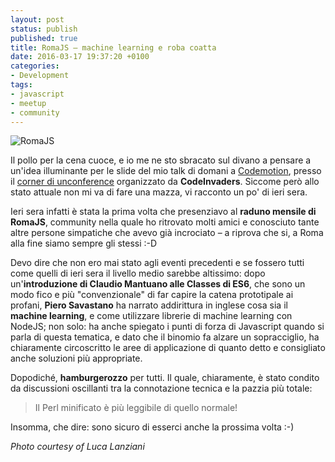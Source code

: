 ```yaml
---
layout: post
status: publish
published: true
title: RomaJS – machine learning e roba coatta
date: 2016-03-17 19:37:20 +0100
categories:
- Development
tags:
- javascript
- meetup
- community
---
```


![RomaJS](https://scontent-bru2-1.xx.fbcdn.net/hphotos-xlp1/t31.0-8/12513681_10209025130734829_9218046491682256265_o.jpg)

Il pollo per la cena cuoce, e io me ne sto sbracato sul divano a pensare a un'idea illuminante per le slide del mio talk di domani a [Codemotion](http://rome2016.codemotionworld.com/), presso il [corner di unconference](http://www.meetup.com/it-IT/codeinvaders/events/229207972/) organizzato da **CodeInvaders**. Siccome però allo stato attuale non mi va di fare una mazza, vi racconto un po' di ieri sera.

Ieri sera infatti è stata la prima volta che presenziavo al **raduno mensile di RomaJS**, community nella quale ho ritrovato molti amici e conosciuto tante altre persone simpatiche che avevo già incrociato – a riprova che si, a Roma alla fine siamo sempre gli stessi :-D

Devo dire che non ero mai stato agli eventi precedenti e se fossero tutti come quelli di ieri sera il livello medio sarebbe altissimo: dopo un'**introduzione di Claudio Mantuano alle Classes di ES6**, che sono un modo fico e più "convenzionale" di far capire la catena prototipale ai profani, **Piero Savastano** ha narrato addirittura in inglese cosa sia il **machine learning**, e come utilizzare librerie di machine learning con NodeJS; non solo: ha anche spiegato i punti di forza di Javascript quando si parla di questa tematica, e dato che il binomio fa alzare un sopracciglio, ha chiaramente circoscritto le aree di applicazione di quanto detto e consigliato anche soluzioni più appropriate.

Dopodiché, **hamburgerozzo** per tutti. Il quale, chiaramente, è stato condito da discussioni oscillanti tra la connotazione tecnica e la pazzia più totale:

> Il Perl minificato è più leggibile di quello normale!

Insomma, che dire: sono sicuro di esserci anche la prossima volta :-)

_Photo courtesy of Luca Lanziani_
